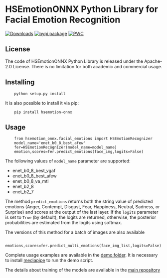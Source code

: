 # HSEmotionONNX Python Library for Facial Emotion Recognition
[![Downloads](https://static.pepy.tech/personalized-badge/hsemotion_onnx?period=total&units=international_system&left_color=grey&right_color=blue&left_text=pip%20installs)](https://pepy.tech/project/hsemotion_onnx)
[![pypi package](https://img.shields.io/badge/version-v0.3.1-blue)](https://pypi.org/project/hsemotion_onnx)
[![PWC](https://img.shields.io/endpoint.svg?url=https://paperswithcode.com/badge/classifying-emotions-and-engagement-in-online/facial-expression-recognition-on-affectnet)](https://paperswithcode.com/sota/facial-expression-recognition-on-affectnet?p=classifying-emotions-and-engagement-in-online)

## License

The code of HSEmotionONNX Python Library is released under the Apache-2.0 License. There is no limitation for both academic and commercial usage.

## Installing

```
    python setup.py install
```

It is also possible to install it via pip:
```
    pip install hsemotion-onnx
```


## Usage

```
    from hsemotion_onnx.facial_emotions import HSEmotionRecognizer
    model_name='enet_b0_8_best_afew'
    fer=HSEmotionRecognizer(model_name=model_name)
    emotion,scores=fer.predict_emotions(face_img,logits=False)
```

The following values of `model_name` parameter are supported:
- enet_b0_8_best_vgaf
- enet_b0_8_best_afew
- enet_b0_8_va_mtl
- enet_b2_8
- enet_b2_7

The method `predict_emotions` returns both the string value of predicted emotions (Anger, Contempt, Disgust, Fear, Happiness, Neutral, Sadness, or Surprise) and scores at the output of the last layer. 
If the `logits` parameter is set to `True` (by default), the logits are returned, otherwise, the posterior probabilities are estimated from the logits using softmax.


The versions of this method for a batch of images are also available
```
    emotions,scores=fer.predict_multi_emotions(face_img_list,logits=False)
```

Complete usage examples are available in the [demo folder](demo). It is necessary to install [mediapipe](https://google.github.io/mediapipe/) to run the demo script.

The details about training of the models are available in the [main repository](https://github.com/HSE-asavchenko/face-emotion-recognition)
